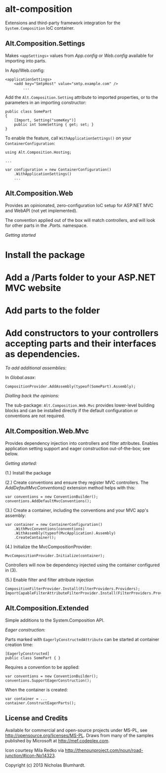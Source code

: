 alt-composition
===============

Extensions and third-party framework integration for the `System.Composition` IoC container.

Alt.Composition.Settings
------------------------

Makes `<appSettings>` values from _App.config_ or _Web.config_ available for importing into parts.

In App/Web.config:

```
<applicationSettings>
	<add key="SmtpHost" value="smtp.example.com" />
		...
```

Add the `Alt.Composition.Setting` attribute to imported properties, or to the parameters in an importing constructor:
 

```
public class SomePart
{
	[Import, Setting("someKey")]
	public int SomeSetting { get; set; }
}
```

To enable the feature, call `WithApplicationSettings()` on your `ContainerConfiguration`:

```
using Alt.Composition.Hosting;

...

var configuration = new ContainerConfiguration()
	.WithApplicationSettings()
	...
```

Alt.Composition.Web
-------------------

Provides an opinionated, zero-configuration IoC setup for ASP.NET MVC and WebAPI (not yet implemented).

The convention applied out of the box will match controllers, and will look for other parts in the _*.Parts.*_ namespace.

*Getting started*

 # Install the package
 # Add a /Parts folder to your ASP.NET MVC website
 # Add parts to the folder
 # Add constructors to your controllers accepting parts and their interfaces as dependencies.

*To add additional assemblies:*

In _Global.asax_:

```
CompositionProvider.AddAssembly(typeof(SomePart).Assembly);
```

*Dialling back the opinions:*

The sub-package: `Alt.Composition.Web.Mvc` provides lower-level building blocks and can be installed directly if the default configuration or conventions are not required.

Alt.Composition.Web.Mvc
-----------------------

Provides dependency injection into controllers and filter attributes. Enables application setting support and eager construction out-of-the-box; see below.

*Getting started:*

(1.) Install the package

(2.) Create conventions and ensure they register MVC controllers. The _AddDefaultMvcConventions()_ extension method helps with this:

```
var conventions = new ConventionBuilder();
conventions.AddDefaultMvcConventions();
```

(3.) Create a container, including the conventions and your MVC app's assembly:

```
var container = new ContainerConfiguration()
	.WithMvcConventions(conventions)
	.WithAssembly(typeof(MvcApplication).Assembly)
	.CreateContainer();
```

(4.) Initialize the MvcCompositionProvider:

```
MvcCompositionProvider.Initialize(container);
```

Controllers will now be dependency injected using the container configured in (3).

 (5.) Enable filter and filter attribute injection

```
CompositionFilterProvider.Install(FilterProviders.Providers);
ImportCapableFilterAttributeFilterProvider.Install(FilterProviders.Providers);
```

Alt.Composition.Extended
------------------------

Simple additions to the System.Composition API.

*Eager construction:*

Parts marked with `EagerlyConstructedAttribute` can be started at container creation time:

```
[EagerlyConstructed]
public class SomePart { }
```

Requires a convention to be applied:

```
var conventions = new ConventionBuilder();
conventions.SupportEagerConstruction();
```

When the container is created:

```
var container = ...
container.ConstructEagerParts();
```

License and Credits
-------------------

Available for commercial and open-source projects under MS-PL, see http://opensource.org/licenses/MS-PL. Draws from many of the samples published by Microsoft at http://mef.codeplex.com.

Icon courtesy Mila Redko via http://thenounproject.com/noun/road-junction/#icon-No14323.

Copyright (c) 2013 Nicholas Blumhardt.
